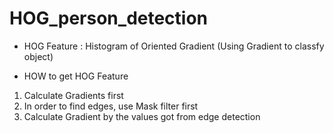 # HOG_person_detection

- HOG Feature
: Histogram of Oriented Gradient
(Using Gradient to classfy object)

- HOW to get HOG Feature
 
1. Calculate Gradients first
  1. In order to find edges, use Mask filter first
  2. Calculate Gradient by the values got from edge detection
  

